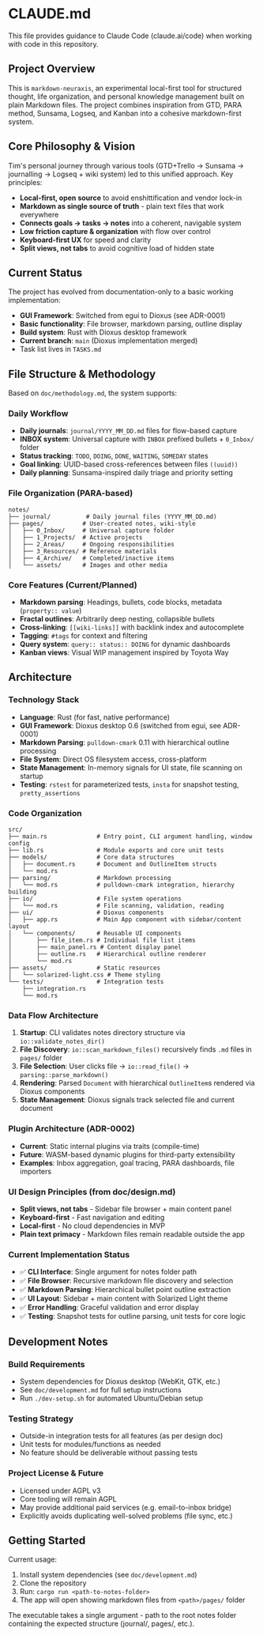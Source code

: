 # CLAUDE.md

This file provides guidance to Claude Code (claude.ai/code) when working with code in this repository.

## Project Overview

This is `markdown-neuraxis`, an experimental local-first tool for structured thought, life organization, and personal knowledge management built on plain Markdown files. The project combines inspiration from GTD, PARA method, Sunsama, Logseq, and Kanban into a cohesive markdown-first system.

## Core Philosophy & Vision

Tim's personal journey through various tools (GTD+Trello → Sunsama → journalling → Logseq + wiki system) led to this unified approach. Key principles:
- **Local-first, open source** to avoid enshittification and vendor lock-in
- **Markdown as single source of truth** - plain text files that work everywhere
- **Connects goals → tasks → notes** into a coherent, navigable system
- **Low friction capture & organization** with flow over control
- **Keyboard-first UX** for speed and clarity
- **Split views, not tabs** to avoid cognitive load of hidden state

## Current Status

The project has evolved from documentation-only to a basic working implementation:
- **GUI Framework**: Switched from egui to Dioxus (see ADR-0001)
- **Basic functionality**: File browser, markdown parsing, outline display
- **Build system**: Rust with Dioxus desktop framework
- **Current branch**: `main` (Dioxus implementation merged)
- Task list lives in `TASKS.md`

## File Structure & Methodology

Based on `doc/methodology.md`, the system supports:

### Daily Workflow
- **Daily journals**: `journal/YYYY_MM_DD.md` files for flow-based capture
- **INBOX system**: Universal capture with `INBOX` prefixed bullets + `0_Inbox/` folder
- **Status tracking**: `TODO`, `DOING`, `DONE`, `WAITING`, `SOMEDAY` states
- **Goal linking**: UUID-based cross-references between files `((uuid))`
- **Daily planning**: Sunsama-inspired daily triage and priority setting

### File Organization (PARA-based)
```
notes/
├── journal/          # Daily journal files (YYYY_MM_DD.md)
├── pages/           # User-created notes, wiki-style
│   ├── 0_Inbox/     # Universal capture folder
│   ├── 1_Projects/  # Active projects
│   ├── 2_Areas/     # Ongoing responsibilities
│   ├── 3_Resources/ # Reference materials
│   ├── 4_Archive/   # Completed/inactive items
│   └── assets/      # Images and other media
```

### Core Features (Current/Planned)
- **Markdown parsing**: Headings, bullets, code blocks, metadata (`property:: value`)
- **Fractal outlines**: Arbitrarily deep nesting, collapsible bullets
- **Cross-linking**: `[[wiki-links]]` with backlink index and autocomplete
- **Tagging**: `#tags` for context and filtering
- **Query system**: `query:: status:: DOING` for dynamic dashboards
- **Kanban views**: Visual WIP management inspired by Toyota Way

## Architecture

### Technology Stack
- **Language**: Rust (for fast, native performance)
- **GUI Framework**: Dioxus desktop 0.6 (switched from egui, see ADR-0001)
- **Markdown Parsing**: `pulldown-cmark` 0.11 with hierarchical outline processing
- **File System**: Direct OS filesystem access, cross-platform
- **State Management**: In-memory signals for UI state, file scanning on startup
- **Testing**: `rstest` for parameterized tests, `insta` for snapshot testing, `pretty_assertions`

### Code Organization
```
src/
├── main.rs              # Entry point, CLI argument handling, window config
├── lib.rs               # Module exports and core unit tests
├── models/              # Core data structures
│   ├── document.rs      # Document and OutlineItem structs
│   └── mod.rs
├── parsing/             # Markdown processing
│   └── mod.rs           # pulldown-cmark integration, hierarchy building
├── io/                  # File system operations
│   └── mod.rs           # File scanning, validation, reading
├── ui/                  # Dioxus components
│   ├── app.rs           # Main App component with sidebar/content layout
│   └── components/      # Reusable UI components
│       ├── file_item.rs # Individual file list items
│       ├── main_panel.rs # Content display panel
│       ├── outline.rs   # Hierarchical outline renderer
│       └── mod.rs
├── assets/              # Static resources
│   └── solarized-light.css # Theme styling
└── tests/               # Integration tests
    ├── integration.rs
    └── mod.rs
```

### Data Flow Architecture
1. **Startup**: CLI validates notes directory structure via `io::validate_notes_dir()`
2. **File Discovery**: `io::scan_markdown_files()` recursively finds `.md` files in `pages/` folder
3. **File Selection**: User clicks file → `io::read_file()` → `parsing::parse_markdown()` 
4. **Rendering**: Parsed `Document` with hierarchical `OutlineItem`s rendered via Dioxus components
5. **State Management**: Dioxus signals track selected file and current document

### Plugin Architecture (ADR-0002)
- **Current**: Static internal plugins via traits (compile-time)
- **Future**: WASM-based dynamic plugins for third-party extensibility
- **Examples**: Inbox aggregation, goal tracing, PARA dashboards, file importers

### UI Design Principles (from doc/design.md)
- **Split views, not tabs** - Sidebar file browser + main content panel
- **Keyboard-first** - Fast navigation and editing  
- **Local-first** - No cloud dependencies in MVP
- **Plain text primacy** - Markdown files remain readable outside the app

### Current Implementation Status
- ✅ **CLI Interface**: Single argument for notes folder path
- ✅ **File Browser**: Recursive markdown file discovery and selection
- ✅ **Markdown Parsing**: Hierarchical bullet point outline extraction
- ✅ **UI Layout**: Sidebar + main content with Solarized Light theme
- ✅ **Error Handling**: Graceful validation and error display
- ✅ **Testing**: Snapshot tests for outline parsing, unit tests for core logic

## Development Notes

### Build Requirements
- System dependencies for Dioxus desktop (WebKit, GTK, etc.)
- See `doc/development.md` for full setup instructions
- Run `./dev-setup.sh` for automated Ubuntu/Debian setup

### Testing Strategy
- Outside-in integration tests for all features (as per design doc)
- Unit tests for modules/functions as needed
- No feature should be deliverable without passing tests

### Project License & Future
- Licensed under AGPL v3
- Core tooling will remain AGPL
- May provide additional paid services (e.g. email-to-inbox bridge)
- Explicitly avoids duplicating well-solved problems (file sync, etc.)

## Getting Started

Current usage:
1. Install system dependencies (see `doc/development.md`)
2. Clone the repository 
3. Run: `cargo run <path-to-notes-folder>`
4. The app will open showing markdown files from `<path>/pages/` folder

The executable takes a single argument - path to the root notes folder containing the expected structure (journal/, pages/, etc.).

